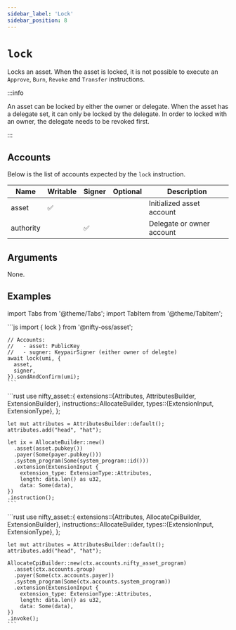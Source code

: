 ```yaml
---
sidebar_label: 'Lock'
sidebar_position: 8
---
```


# `lock`

Locks an asset. When the asset is locked, it is not possible to execute an `Approve`, `Burn`, `Revoke` and `Transfer` instructions.

:::info

An asset can be locked by either the owner or delegate. When the asset has a delegate set, it can only be locked by the delegate. In order to locked with an owner, the delegate needs to be revoked first.

:::

## Accounts

Below is the list of accounts expected by the `lock` instruction.

| Name             | Writable | Signer | Optional | Description |
|------------------|----------|--------|----------|-------------|
| asset            | ✅       |        |          | Initialized asset account |
| authority        |          | ✅     |          | Delegate or owner account |

## Arguments

None.

## Examples

import Tabs from '@theme/Tabs';
import TabItem from '@theme/TabItem';

<Tabs>
  <TabItem value="javascript" label="JavaScript" default>
    ```js
    import { lock } from '@nifty-oss/asset';

    // Accounts:
    //   - asset: PublicKey
    //   - sugner: KeypairSigner (either owner of delegte)
    await lock(umi, {
      asset,
      signer,
    }).sendAndConfirm(umi);
    ```
  </TabItem>
  <TabItem value="orange" label="Rust">
    ```rust
    use nifty_asset::{
      extensions::{Attributes, AttributesBuilder, ExtensionBuilder},
      instructions::AllocateBuilder,
      types::{ExtensionInput, ExtensionType},
    };

    let mut attributes = AttributesBuilder::default();
    attributes.add("head", "hat");

    let ix = AllocateBuilder::new()
      .asset(asset.pubkey())
      .payer(Some(payer.pubkey()))
      .system_program(Some(system_program::id()))
      .extension(ExtensionInput {
        extension_type: ExtensionType::Attributes,
        length: data.len() as u32,
        data: Some(data),
    })
    .instruction();
    ```
  </TabItem>
  <TabItem value="banana" label="Rust (on-chain)">
    ```rust
    use nifty_asset::{
      extensions::{Attributes, AllocateCpiBuilder, ExtensionBuilder},
      instructions::AllocateBuilder,
      types::{ExtensionInput, ExtensionType},
    };

    let mut attributes = AttributesBuilder::default();
    attributes.add("head", "hat");

    AllocateCpiBuilder::new(ctx.accounts.nifty_asset_program)
      .asset(ctx.accounts.group)
      .payer(Some(ctx.accounts.payer))
      .system_program(Some(ctx.accounts.system_program))
      .extension(ExtensionInput {
        extension_type: ExtensionType::Attributes,
        length: data.len() as u32,
        data: Some(data),
    })
    .invoke();
    ```
  </TabItem>
</Tabs>
